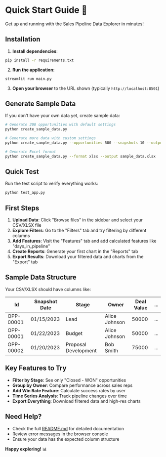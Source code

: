 # Quick Start Guide 🚀

Get up and running with the Sales Pipeline Data Explorer in minutes!

## Installation

1. **Install dependencies**:
```bash
pip install -r requirements.txt
```

2. **Run the application**:
```bash
streamlit run main.py
```

3. **Open your browser** to the URL shown (typically `http://localhost:8501`)

## Generate Sample Data

If you don't have your own data yet, create sample data:

```bash
# Generate 200 opportunities with default settings
python create_sample_data.py

# Generate more data with custom settings
python create_sample_data.py --opportunities 500 --snapshots 10 --output my_data.csv

# Generate Excel format
python create_sample_data.py --format xlsx --output sample_data.xlsx
```

## Quick Test

Run the test script to verify everything works:

```bash
python test_app.py
```

## First Steps

1. **Upload Data**: Click "Browse files" in the sidebar and select your CSV/XLSX file
2. **Explore Filters**: Go to the "Filters" tab and try filtering by different columns
3. **Add Features**: Visit the "Features" tab and add calculated features like "days_in_pipeline"
4. **Create Reports**: Generate your first chart in the "Reports" tab
5. **Export Results**: Download your filtered data and charts from the "Export" tab

## Sample Data Structure

Your CSV/XLSX should have columns like:

| Id | Snapshot Date | Stage | Owner | Deal Value | ... |
|----|---------------|-------|-------|------------|-----|
| OPP-00001 | 01/15/2023 | Lead | Alice Johnson | 50000 | ... |
| OPP-00001 | 01/22/2023 | Budget | Alice Johnson | 50000 | ... |
| OPP-00002 | 01/20/2023 | Proposal Development | Bob Smith | 75000 | ... |

## Key Features to Try

- **Filter by Stage**: See only "Closed - WON" opportunities
- **Group by Owner**: Compare performance across sales reps
- **Add Win Rate Feature**: Calculate success rates by user
- **Time Series Analysis**: Track pipeline changes over time
- **Export Everything**: Download filtered data and high-res charts

## Need Help?

- Check the full [README.md](README.md) for detailed documentation
- Review error messages in the browser console
- Ensure your data has the expected column structure

**Happy exploring!** 📊

